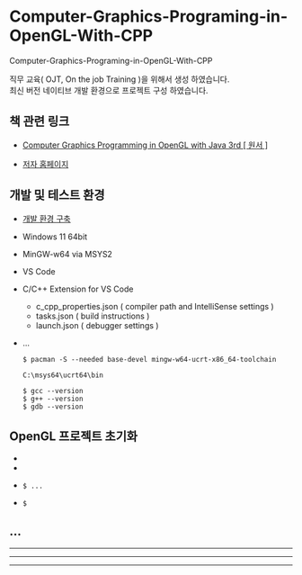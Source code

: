 # Computer-Graphics-Programing-in-OpenGL-With-CPP

Computer-Graphics-Programing-in-OpenGL-With-CPP  

직무 교육( OJT, On the job Training )을 위해서 생성 하였습니다.  
최신 버전 네이티브 개발 환경으로 프로젝트 구성 하였습니다.  


## 책 관련 링크  

- [Computer Graphics Programming in OpenGL with Java 3rd [ 원서 ]](https://www.aladin.co.kr/shop/wproduct.aspx?ItemId=279743863)  

- [저자 홈페이지](https://athena.ecs.csus.edu/~gordonvs/)  


## 개발 및 테스트 환경

- [개발 환경 구축](https://code.visualstudio.com/docs/cpp/config-mingw) 
- Windows 11 64bit
- MinGW-w64 via MSYS2
- VS Code
- C/C++ Extension for VS Code
  - c_cpp_properties.json ( compiler path and IntelliSense settings )  
  - tasks.json ( build instructions )  
  - launch.json ( debugger settings )
- ...


  ```
  $ pacman -S --needed base-devel mingw-w64-ucrt-x86_64-toolchain
  ```
  ```
  C:\msys64\ucrt64\bin
  ```
  ```
  $ gcc --version
  $ g++ --version
  $ gdb --version
  ```

## OpenGL 프로젝트 초기화

- 
- 
- 
  ```
  $ ...
  ```
- 
  ```
  $   
  ```

## ...

---
---
---
